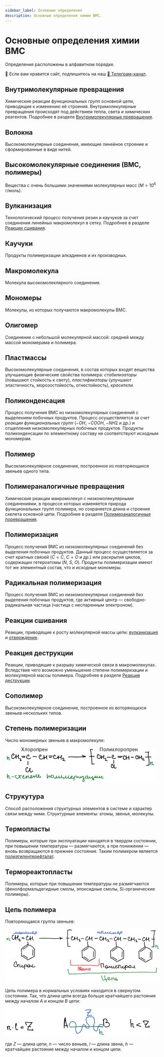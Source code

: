 ```yaml
---
sidebar_label: Основные определения
description: Основные определения химии ВМС.
---
```


# Основные определения химии ВМС

Определения расположены в алфавитном порядке.


<div class="pagination-nav__link">🙏 Если вам нравится сайт, подпишитесь на наш <a href="https://t.me/+JfpTv9CJlwQ0MThi">🔗 Телеграм-канал</a>.</div>

## Внутримолекулярные превращения

Химические реакции функциональных групп основной цепи, приводящие к изменению её строения. Внутримолекулярные превращения происходят под действием тепла, света и химических реагентов. Подробнее в разделе [Внутримолекулярные превращения](vnutrimolekulyarnye-prevrashcheniya.md).

## Волокна

Высокомолекулярные соединения, имеющие линейное строение и сформированные в виде нитей.

## Высокомолекулярные соединения (ВМС, полимеры)

Вещества с очень большими значениями молекулярных масс ($M > 10^6$ г/моль).

## Вулканизация

Технологический процесс получения резин и каучуков за счет соединения линейных макромолекул в сетку. Подробнее в разделе [Реакции сшивания](reakcii-sshivaniya.md#).

## Каучуки

Продукты полимеризации алкадиенов и их производных.

## Макромолекула

Молекула высокомолеклярного соединения.

## Мономеры

Молекулы, из которых получаются макромолекулы ВМС.

## Олигомер

Соединение с небольшой молекулярной массой: средней между массой мономерама и полимера.

## Пластмассы

Высокомолекулярные соединения, в состав которых входят вещества улучшающие физические свойства полимера: *стабилизаторы* (повышают стойкость к свету), *пластификаторы* (улучшают эластичность, морозостойкость, огнестойкость), *красители.*

## Поликонденсация

Процесс получения ВМС из низкомолекулярных соединений с выделением побочных продуктов. Процесс осуществляется за счет *реакции функциональных групп* ($-OH$, $-COOH$, $-NH2$ и др.) и отщепления низкомолекулярных побочных продуктов. Продукты поликонденсации по элементному составу не соответствуют исходным мономерам.

## Полимер

Высокомолекулярное соединение, построенное из повторяющихся звеньев одного типа.

## Полимераналогичные превращения

Химические реакции макромолекул с низкомолекулярными соединениями, в процессе которых изменяется природа функциональных групп полимера, но сохраняется длина и строение скелета основной цепи. Подробнее в разделе [Полимераналогичные поревращения](polimeranalogichnye-prevrashcheniya.md).

## Полимеризация

Процесс получения ВМС из низкомолекулярных соединений без выделения побочных продуктов. Данный процесс осуществляется за счет кратных связей ($С=С$, $С=О$ и др.) или раскрытия циклов, содержащих гетероатомы ($N$, $S$, $O$). Продукты полимеризации имеют тот же элементный состав, что и исходные мономеры.

## Радикальная полимеризация

Процесс получения ВМС из низкомолекулярных соединений без выделения побочных продуктов, где активный центр — свободно-радикальная частица (частица с неспаренным электроном).

## Реакции сшивания

Реакции, приводящие к росту молекулярной массы цепи: [вулканизация](reakcii-sshivaniya.md#) и [отверждение](reakcii-sshivaniya.md#).

## Реакция деструкции

Реакции, приводящие к разрыву химической связи в макромолекулах. Вследствие чего возможно уменьшение степени полимеризации и молекулярной массы полимера. Подробнее в разделе [Реакция деструкции](reakcii-destrukcii.md).

## Сополимер

Высокомолекулярное соединение, построенное из воторяющихся звеньев нескольких типов.

## Степень полимеризации

Число мономерных звеньев в макромолекуле:

![Степень полимеризации](images/osnovnye-opredeleniya/stepen-polimerizacii.png)

## Струкутура

Способ расположения структурных элементов в системе и характер связи между ними. Структурные элементы: атомы, звенья, молекулы.

## Термопласты

Полимеры, которые при эксплуатации находятся в твердом состоянии, при повышении температуры — размягчаются, а при понижении — вновь возвращаются в прежнее состояние. Таким полимером является [полиэтилентерефталат](vazhnejshie-polimery.md#petf).

## Термореактопласты

Полимеры, которые при повышении температуры не размягчаются (фенолформальдегидные смолы, эпоксидные смолы, Si-органические полимеры).

## Цепь полимера

Повторяющаяся группа звеньев:

![Цепь полимера](images/osnovnye-opredeleniya/polimerizaciya.png)

Цепь полимера в нормальных условиях находится в свернутом состоянии. Так, что длина цепи всегда больше кратчайшего растояния между началом $А$ и концом $B$ цепи:

![](images/osnovnye-opredeleniya/dlina-cepochki.png)

где $Z$ — длина цепи, $n$ — число веньев, $l$ — длина звена, $h$ — кратчайшее растояние между началом и концом цепи.

